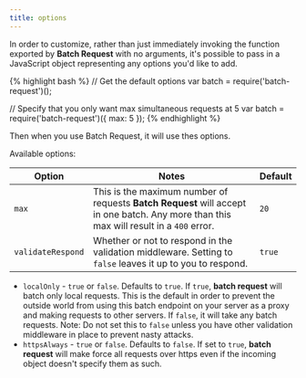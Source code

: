 ```yaml
---
title: options
---
```


In order to customize, rather than just immediately invoking the function exported by
**Batch Request** with no arguments, it's possible to pass in a JavaScript object
representing any options you'd like to add.

{% highlight bash %}
  // Get the default options
  var batch = require('batch-request')();

  // Specify that you only want max simultaneous requests at 5
  var batch = require('batch-request')({
      max: 5
  });
{% endhighlight %}

Then when you use Batch Request, it will use thes options.

Available options:

| Option            | Notes                                                                                                                                   | Default |
| ----------------- | --------------------------------------------------------------------------------------------------------------------------------------- | ------- |
| `max`             | This is the maximum number of requests **Batch Request** will accept in one batch. Any more than this max will result in a `400` error. | `20`    |
| `validateRespond` | Whether or not to respond in the validation middleware. Setting to `false` leaves it up to you to respond.                              | `true`  |


* `localOnly` - `true` or `false`. Defaults to `true`. If `true`, **batch request** will batch only local
  requests. This is the default in order to prevent the outside world from using this batch endpoint on
  your server as a proxy and making requests to other servers. If `false`, it will take any batch requests.
  Note: Do not set this to `false` unless you have other validation middleware in place to prevent nasty
  attacks.
* `httpsAlways` - `true` or `false`. Defaults to `false`. If set to `true`, **batch request** will make
  force all requests over https even if the incoming object doesn't specify them as such.
